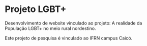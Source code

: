 # Projeto LGBT+

Desenvolvimento de website vinculado ao projeto: A realidade da População LGBT+ no meio rural nordestino.

Este projeto de pesquisa é vinculado ao IFRN campus Caicó.

